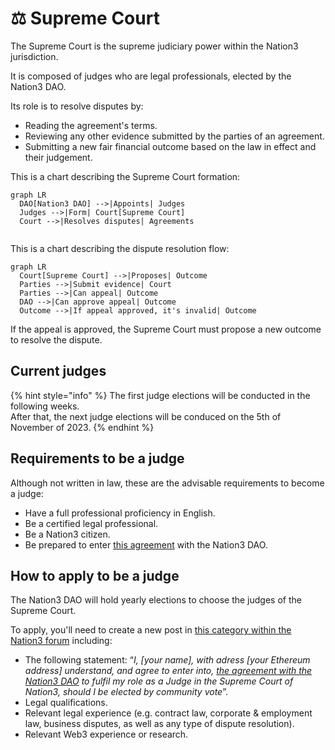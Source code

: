 # ⚖ Supreme Court

The Supreme Court is the supreme judiciary power within the Nation3 jurisdiction.

It is composed of judges who are legal professionals, elected by the Nation3 DAO.

Its role is to resolve disputes by:

* Reading the agreement's terms.
* Reviewing any other evidence submitted by the parties of an agreement.
* Submitting a new fair financial outcome based on the law in effect and their judgement.

This is a chart describing the Supreme Court formation:

```mermaid
graph LR
  DAO[Nation3 DAO] -->|Appoints| Judges
  Judges -->|Form| Court[Supreme Court]
  Court -->|Resolves disputes| Agreements
  
```

This is a chart describing the dispute resolution flow:

```mermaid
graph LR
  Court[Supreme Court] -->|Proposes| Outcome
  Parties -->|Submit evidence| Court
  Parties -->|Can appeal| Outcome
  DAO -->|Can approve appeal| Outcome
  Outcome -->|If appeal approved, it's invalid| Outcome
```

If the appeal is approved, the Supreme Court must propose a new outcome to resolve the dispute.

## Current judges

{% hint style="info" %}
The first judge elections will be conducted in the following weeks.\
After that, the next judge elections will be conduced on the 5th of November of 2023.
{% endhint %}

## Requirements to be a judge

Although not written in law, these are the advisable requirements to become a judge:

* Have a full professional proficiency in English.
* Be a certified legal professional.
* Be a Nation3 citizen.
* Be prepared to enter [this agreement](https://linked.md/v?u=https://linked.md/api/github/nation3/law/main/contracts/JudgeContract.linked.md) with the Nation3 DAO.

## How to apply to be a judge

The Nation3 DAO will hold yearly elections to choose the judges of the Supreme Court.

To apply, you'll need to create a new post in [this category within the Nation3 forum](https://forum.nation3.org/c/judges-elections/17) including:

* The following statement: “_I, \[your name], with adress \[your Ethereum address] understand, and agree to enter into,_ [_the agreement with the Nation3 DAO_](https://linked.md/v?u=https://linked.md/api/github/nation3/law/main/contracts/JudgeContract.linked.md) _to fulfil my role as a Judge in the Supreme Court of Nation3, should I be elected by community vote_”.
* Legal qualifications.
* Relevant legal experience (e.g. contract law, corporate & employment law, business disputes, as well as any type of dispute resolution).
* Relevant Web3 experience or research.
